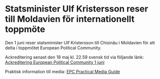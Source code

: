 # Statsminister Ulf Kristersson reser till Moldavien för internationellt toppmöte

Den 1 juni reser statsminister Ulf Kristersson till Chisinău i Moldavien för att delta i toppmötet European Political Community.

Ackreditering senast den 18 maj kl. 22.59 svensk tid via följande länk: [Ackreditering European Political Community 1 juni](https://www.epcsummit2023.md/)

Praktisk information till media: [EPC Practical Media Guide](https://epcsummit2023.md/sites/default/files/EPC%20Practical%20Media%20Guide.pdf)
